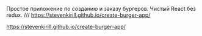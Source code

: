 Простое приложение по созданию и заказу бургеров.
Чистый React без redux.
/// https://stevenkirill.github.io/create-burger-app/

https://stevenkirill.github.io/create-burger-app/
